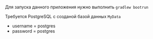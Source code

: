 Для запуска данного приложения нужно выполнить `gradlew bootrun`

Требуется PostgreSQL с созданой базой данных `MyData`
* username = postgres
* password = postgres